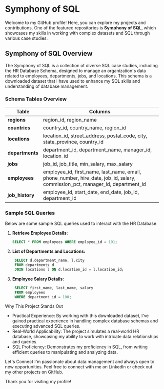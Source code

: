 # Symphony of SQL

Welcome to my GitHub profile! Here, you can explore my projects and contributions. 
One of the featured repositories is **Symphony of SQL**, which showcases my skills in working with complex datasets and SQL through various case studies.

## Symphony of SQL Overview

The Symphony of SQL is a collection of diverse SQL case studies, including the HR Database Schema, designed to manage an organization's data related to employees, departments, jobs, and locations. This schema is a downloaded dataset that I have used to enhance my SQL skills and understanding of database management.

### Schema Tables Overview

| Table           | Columns                                                                                                                       |
|-----------------|-------------------------------------------------------------------------------------------------------------------------------|
| **regions**     | region_id, region_name                                                                                                        |
| **countries**   | country_id, country_name, region_id                                                                                           |
| **locations**   | location_id, street_address, postal_code, city, state_province, country_id                                                    |
| **departments** | department_id, department_name, manager_id, location_id                                                                       |
| **jobs**        | job_id, job_title, min_salary, max_salary                                                                                     |
| **employees**   | employee_id, first_name, last_name, email, phone_number, hire_date, job_id, salary, commission_pct, manager_id, department_id |
| **job_history** | employee_id, start_date, end_date, job_id, department_id                                                                      |


### Sample SQL Queries

Below are some sample SQL queries used to interact with the HR Database:

1. **Retrieve Employee Details:**
   ```sql
   SELECT * FROM employees WHERE employee_id = 101;

2. **List of Departments and Locations:**
   ```sql
    SELECT d.department_name, l.city 
    FROM departments d 
    JOIN locations l ON d.location_id = l.location_id;

3. **Employee Salary Details:**
   ```sql
    SELECT first_name, last_name, salary 
    FROM employees 
    WHERE department_id = 100;

Why This Project Stands Out
  * Practical Experience: By working with this downloaded dataset, I've gained practical experience in handling complex database schemas and executing advanced SQL queries.
  * Real-World Applicability: The project simulates a real-world HR database, showcasing my ability to work with intricate data relationships and queries.
  * SQL Proficiency: Demonstrates my proficiency in SQL, from writing efficient queries to manipulating and analyzing data.


Let's Connect
I'm passionate about data management and always open to new opportunities. Feel free to connect with me on LinkedIn or check out my other projects on GitHub.

Thank you for visiting my profile!
